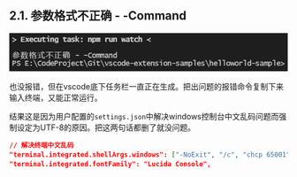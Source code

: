 ## 2.1. 参数格式不正确 - -Command

![Alt text](../../../../images/image-2.png)

也没报错，但在vscode底下任务栏一直正在生成。把出问题的报错命令复制下来输入终端，又能正常运行。

结果这是因为用户配置的`settings.json`中解决windows控制台中文乱码问题而强制设定为UTF-8的原因。把这两句话都删了就没问题。
```json
// 解决终端中文乱码
"terminal.integrated.shellArgs.windows": ["-NoExit", "/c", "chcp 65001"],
"terminal.integrated.fontFamily": "Lucida Console",
```
